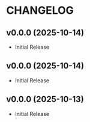 # CHANGELOG

<!-- version list -->

## v0.0.0 (2025-10-14)

- Initial Release

## v0.0.0 (2025-10-14)

- Initial Release

## v0.0.0 (2025-10-13)

- Initial Release
